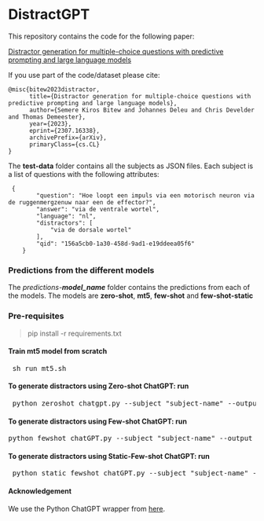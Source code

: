 # DistractGPT

This repository contains the code for the following paper:

[Distractor generation for multiple-choice questions with predictive prompting and large language models](https://arxiv.org/abs/2307.16338)

If you use part of the code/dataset please cite:  

```  
@misc{bitew2023distractor,
      title={Distractor generation for multiple-choice questions with predictive prompting and large language models}, 
      author={Semere Kiros Bitew and Johannes Deleu and Chris Develder and Thomas Demeester},
      year={2023},
      eprint={2307.16338},
      archivePrefix={arXiv},
      primaryClass={cs.CL}
}
```

The **test-data** folder contains all the subjects as JSON files. Each subject is a list of questions with the following attributes:
```
 {
        "question": "Hoe loopt een impuls via een motorisch neuron via de ruggenmergzenuw naar een de effector?",
        "answer": "via de ventrale wortel",
        "language": "nl",
        "distractors": [
            "via de dorsale wortel"
        ],
        "qid": "156a5cb0-1a30-458d-9ad1-e19ddeea05f6"
    }

```
### Predictions from the different models ###
The *predictions-**model_name*** folder contains the predictions from each of the models. The models are **zero-shot**, **mt5**, **few-shot** and **few-shot-static**

### Pre-requisites ###

> pip install -r requirements.txt

#### Train mt5 model from scratch ###

<pre> sh run_mt5.sh
</pre>

#### To generate distractors using Zero-shot ChatGPT: run ###

<pre> python zeroshot_chatgpt.py --subject "subject-name" --output_path  "output-folder-name" </pre>

#### To generate distractors using Few-shot ChatGPT: run ###

<pre>python fewshot_chatGPT.py --subject "subject-name" --output_path  "output-folder-name" </pre>

#### To generate distractors using Static-Few-shot ChatGPT: run ###

<pre> python static_fewshot_chatGPT.py --subject "subject-name" --output_path  "output-folder-name" </pre>


#### Acknowledgement 

We use the Python ChatGPT wrapper from [here](https://github.com/llm-workflow-engine/llm-workflow-engine).
